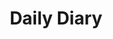 ---
layout: holo9song
title: "Daily Diary"
songno: 5
thumbfile: "05_dailydiary"

streamlink: "https://hip.streamlink.to/DAILYDIARY"
nyaaid: "https://nyaa.si/view/1330336"
yt_playlistid: "OLAK5uy_mPZ-KL2Fwx1L3vbP8qwigLUKGmT3FLlXw"

info:
    title: "Daily Diary"
    othertitle: "でいり〜だいあり〜!"
    singer: "Natsuiro Matsuri, Sakura Miko, Houshou Marine, Shirogane Noel, Oozora Subaru"
    lyrics: "松井洋平"
    composer: "本多友紀 (Arte Refact)"
    arranger: "酒井拓也 (Arte Refact)"
---
